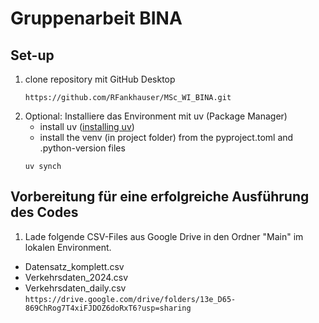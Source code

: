 # Gruppenarbeit BINA

## Set-up

1. clone repository mit GitHub Desktop
    ```
    https://github.com/RFankhauser/MSc_WI_BINA.git
    ```
2. Optional: Installiere das Environment mit uv (Package Manager)
   - install uv ([installing uv](https://docs.astral.sh/uv/getting-started/installation/))
   - install the venv (in project folder) from the pyproject.toml and .python-version files
    ```
    uv synch
    ```

## Vorbereitung für eine erfolgreiche Ausführung des Codes

 1. Lade folgende CSV-Files aus Google Drive  in den Ordner "Main" im lokalen Environment.
   - Datensatz_komplett.csv
   - Verkehrsdaten_2024.csv
   - Verkehrsdaten_daily.csv
    ```
    https://drive.google.com/drive/folders/13e_D65-869ChRog7T4xiFJDOZ6doRxT6?usp=sharing
    ```
